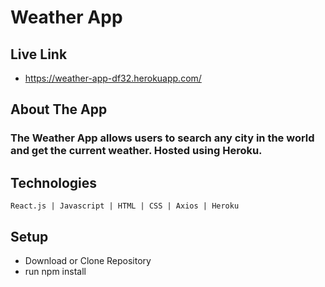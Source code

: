 # Weather App

## Live Link

- https://weather-app-df32.herokuapp.com/

## About The App

### The Weather App allows users to search any city in the world and get the current weather. Hosted using Heroku.

## Technologies

`React.js | Javascript | HTML | CSS | Axios | Heroku `

## Setup

- Download or Clone Repository
- run npm install
